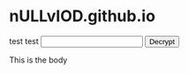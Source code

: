 # nULLvIOD.github.io
test test
<input type="password" id="password">
<button class="decrypt">Decrypt</button>
<script>
    var myEncryptedPage = '<html-string-pre-encrypted-with-your-password>';
    $('.decrypt').click(function(){
        var password = $('#password').val();
        // 'decrypt' tries to decrypt your string with the user provided password
        document.write(decrypt(myEncryptedPage, password));
    });
</script>
<head> 
  <title>this is a header</title>  
</head>

<body>This is the body</body>
